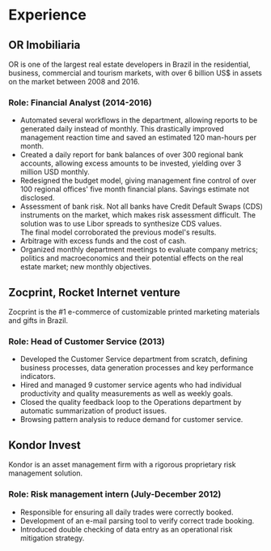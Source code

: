 # Experience

## OR Imobiliaria

OR is one of the largest real estate developers in Brazil in the residential, business, commercial and tourism markets, with over 6 billion US$ in assets on the market between 2008 and 2016.

### Role: Financial Analyst (2014-2016)

- Automated several workflows in the department, allowing reports to be generated daily instead of monthly. This drastically improved management reaction time and saved an estimated 120 man-hours per month. <!--<a href="dag.html">Click here for more on this topic.</a>-->
- Created a daily report for bank balances of over 300 regional bank accounts, allowing excess amounts to be invested, yielding over 3 million USD monthly.
- Redesigned the budget model, giving management fine control of over 100 regional offices' five month financial plans. Savings estimate not disclosed.
- Assessment of bank risk. Not all banks have Credit Default Swaps (CDS) instruments on the market, which makes risk assessment difficult. The solution was to use Libor spreads to synthesize CDS values.<br> The final model corroborated the previous model's results.
- Arbitrage with excess funds and the cost of cash.
- Organized monthly department meetings to evaluate company metrics; politics and macroeconomics and their potential effects on the real estate market; new monthly objectives.

## Zocprint, **Rocket Internet venture**

Zocprint is the #1 e-commerce of customizable printed marketing materials and gifts in Brazil.

### Role: Head of Customer Service (2013)

- Developed the Customer Service department from scratch, defining business processes, data generation processes and key performance indicators.
- Hired and managed 9 customer service agents who had individual productivity and quality measurements as well as weekly goals.
- Closed the quality feedback loop to the Operations department by automatic summarization of product issues.
- Browsing pattern analysis to reduce demand for customer service.

## Kondor Invest

Kondor is an asset management firm with a rigorous proprietary risk management solution.

### Role: Risk management intern (July-December 2012)

- Responsible for ensuring all daily trades were correctly booked.
- Development of an e-mail parsing tool to verify correct trade booking.
- Introduced double checking of data entry as an operational risk mitigation strategy.

